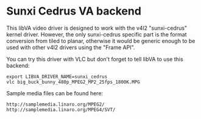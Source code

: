 Sunxi Cedrus VA backend
=======================

This libVA video driver is designed to work with the v4l2 "sunxi-cedrus" kernel
driver. However, the only sunxi-cedrus specific part is the format conversion
from tiled to planar, otherwise it would be generic enough to be used with other
v4l2 drivers using the "Frame API".

You can try this driver with VLC but don't forget to tell libVA to use this
backend:

	export LIBVA_DRIVER_NAME=sunxi_cedrus
	vlc big_buck_bunny_480p_MPEG2_MP2_25fps_1800K.MPG

Sample media files can be found here:

	http://samplemedia.linaro.org/MPEG2/
	http://samplemedia.linaro.org/MPEG4/SVT/
